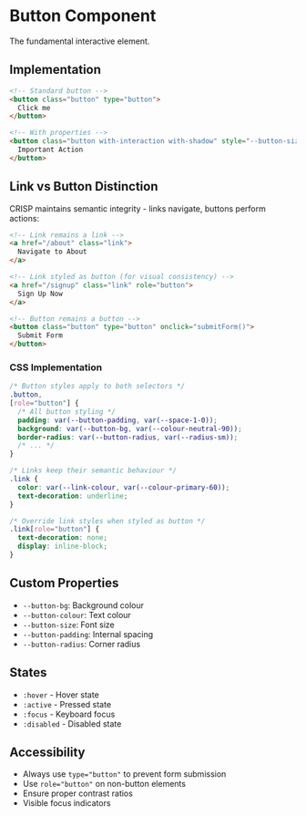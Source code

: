 # Button Component

The fundamental interactive element.

## Implementation

```html
<!-- Standard button -->
<button class="button" type="button">
  Click me
</button>

<!-- With properties -->
<button class="button with-interaction with-shadow" style="--button-size: large;">
  Important Action
</button>
```

## Link vs Button Distinction

CRISP maintains semantic integrity - links navigate, buttons perform actions:

```html
<!-- Link remains a link -->
<a href="/about" class="link">
  Navigate to About
</a>

<!-- Link styled as button (for visual consistency) -->
<a href="/signup" class="link" role="button">
  Sign Up Now
</a>

<!-- Button remains a button -->
<button class="button" type="button" onclick="submitForm()">
  Submit Form
</button>
```

### CSS Implementation

```css
/* Button styles apply to both selectors */
.button,
[role="button"] {
  /* All button styling */
  padding: var(--button-padding, var(--space-1-0));
  background: var(--button-bg, var(--colour-neutral-90));
  border-radius: var(--button-radius, var(--radius-sm));
  /* ... */
}

/* Links keep their semantic behaviour */
.link {
  color: var(--link-colour, var(--colour-primary-60));
  text-decoration: underline;
}

/* Override link styles when styled as button */
.link[role="button"] {
  text-decoration: none;
  display: inline-block;
}
```

## Custom Properties

- `--button-bg`: Background colour
- `--button-colour`: Text colour  
- `--button-size`: Font size
- `--button-padding`: Internal spacing
- `--button-radius`: Corner radius

## States

- `:hover` - Hover state
- `:active` - Pressed state
- `:focus` - Keyboard focus
- `:disabled` - Disabled state

## Accessibility

- Always use `type="button"` to prevent form submission
- Use `role="button"` on non-button elements
- Ensure proper contrast ratios
- Visible focus indicators